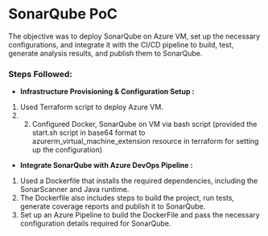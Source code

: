# SonarQube PoC
The objective was to deploy SonarQube on Azure VM, set up the necessary configurations, and integrate it with the CI/CD pipeline to build, test, generate analysis results, and publish them to SonarQube.

### Steps Followed:

- **Infrastructure Provisioning & Configuration Setup :** 
1. Used Terraform script to deploy Azure VM.
2. 2. Configured Docker, SonarQube on VM via bash script (provided the start.sh script in base64 format to azurerm_virtual_machine_extension resource in terraform for setting up the configuration)

- **Integrate SonarQube with Azure DevOps Pipeline :** 
1. Used a Dockerfile
that installs the required dependencies, including the SonarScanner and Java runtime.
2. The Dockerfile also includes steps to build the project, run tests, generate coverage reports and publish it to SonarQube.
3. Set up an Azure Pipeline to build the DockerFile and pass the necessary configuration details required for SonarQube.

